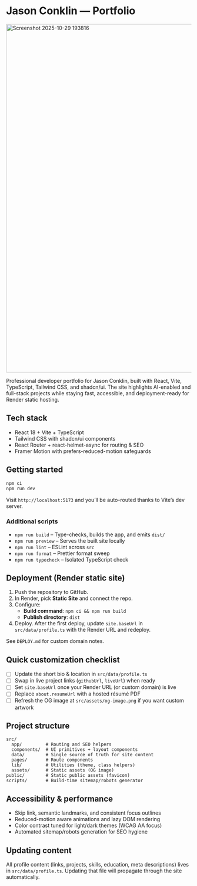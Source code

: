 # Jason Conklin — Portfolio
<img width="1596" height="945" alt="Screenshot 2025-10-29 193816" src="https://github.com/user-attachments/assets/31aec7e0-3691-4c5d-8e71-0a1878f962fc" />

Professional developer portfolio for Jason Conklin, built with React, Vite, TypeScript, Tailwind CSS, and shadcn/ui. The site highlights AI-enabled and full-stack projects while staying fast, accessible, and deployment-ready for Render static hosting.

## Tech stack

- React 18 + Vite + TypeScript
- Tailwind CSS with shadcn/ui components
- React Router + react-helmet-async for routing & SEO
- Framer Motion with prefers-reduced-motion safeguards

## Getting started

```bash
npm ci
npm run dev
```

Visit `http://localhost:5173` and you’ll be auto-routed thanks to Vite’s dev server.

### Additional scripts

- `npm run build` – Type-checks, builds the app, and emits `dist/`
- `npm run preview` – Serves the built site locally
- `npm run lint` – ESLint across `src`
- `npm run format` – Prettier format sweep
- `npm run typecheck` – Isolated TypeScript check

## Deployment (Render static site)

1. Push the repository to GitHub.
2. In Render, pick **Static Site** and connect the repo.
3. Configure:
   - **Build command**: `npm ci && npm run build`
   - **Publish directory**: `dist`
4. Deploy. After the first deploy, update `site.baseUrl` in `src/data/profile.ts` with the Render URL and redeploy.

See `DEPLOY.md` for custom domain notes.

## Quick customization checklist

- [ ] Update the short bio & location in `src/data/profile.ts`
- [ ] Swap in live project links (`githubUrl`, `liveUrl`) when ready
- [ ] Set `site.baseUrl` once your Render URL (or custom domain) is live
- [ ] Replace `about.resumeUrl` with a hosted résumé PDF
- [ ] Refresh the OG image at `src/assets/og-image.png` if you want custom artwork

## Project structure

```
src/
  app/         # Routing and SEO helpers
  components/  # UI primitives + layout components
  data/        # Single source of truth for site content
  pages/       # Route components
  lib/         # Utilities (theme, class helpers)
  assets/      # Static assets (OG image)
public/        # Static public assets (favicon)
scripts/       # Build-time sitemap/robots generator
```

## Accessibility & performance

- Skip link, semantic landmarks, and consistent focus outlines
- Reduced-motion aware animations and lazy DOM rendering
- Color contrast tuned for light/dark themes (WCAG AA focus)
- Automated sitemap/robots generation for SEO hygiene

## Updating content

All profile content (links, projects, skills, education, meta descriptions) lives in `src/data/profile.ts`. Updating that file will propagate through the site automatically.
